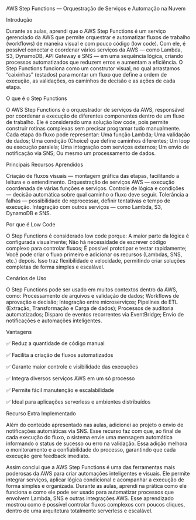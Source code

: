  AWS Step Functions — Orquestração de Serviços e Automação na Nuvem

Introdução

Durante as aulas, aprendi que o AWS Step Functions é um serviço gerenciado da AWS que permite orquestrar e automatizar fluxos de trabalho (workflows) de maneira visual e com pouco código (low code).
Com ele, é possível conectar e coordenar vários serviços da AWS — como Lambda, S3, DynamoDB, API Gateway e SNS — em uma sequência lógica, criando processos automatizados que reduzem erros e aumentam a eficiência.
O Step Functions funciona como um construtor visual, no qual arrastamos “caixinhas” (estados) para montar um fluxo que define a ordem de execução, as validações, os caminhos de decisão e as ações de cada etapa.

O que é o Step Functions


O AWS Step Functions é o orquestrador de serviços da AWS, responsável por coordenar a execução de diferentes componentes dentro de um fluxo de trabalho.
Ele é considerado uma solução low code, pois permite construir rotinas complexas sem precisar programar tudo manualmente.
Cada etapa do fluxo pode representar:
Uma função Lambda;
Uma validação de dados;
Uma condição (Choice) que define caminhos diferentes;
Um loop ou execução paralela;
Uma integração com serviços externos;
Um envio de notificação via SNS;
Ou mesmo um processamento de dados.

Principais Recursos Aprendidos

Criação de fluxos visuais — montagem gráfica das etapas, facilitando a leitura e o entendimento.
Orquestração de serviços AWS — execução coordenada de várias funções e serviços.
Controle de lógica e condições — decisão automática sobre qual caminho o fluxo deve seguir.
Tolerância a falhas — possibilidade de reprocessar, definir tentativas e tempo de execução.
Integração com outros serviços — como Lambda, S3, DynamoDB e SNS.

Por que é Low Code

O Step Functions é considerado low code porque:
A maior parte da lógica é configurada visualmente;
Não há necessidade de escrever código complexo para controlar fluxos;
É possível prototipar e testar rapidamente;
Você pode criar o fluxo primeiro e adicionar os recursos (Lambdas, SNS, etc.) depois.
Isso traz flexibilidade e velocidade, permitindo criar soluções completas de forma simples e escalável.

Cenários de Uso

O Step Functions pode ser usado em muitos contextos dentro da AWS, como:
Processamento de arquivos e validação de dados;
Workflows de aprovação e decisão;
Integração entre microserviços;
Pipelines de ETL (Extração, Transformação e Carga de dados);
Processos de auditoria automatizados;
Disparo de eventos recorrentes via EventBridge;
Envio de notificações e automações inteligentes.

Vantagens

✅ Reduz a quantidade de código manual

✅ Facilita a criação de fluxos automatizados

✅ Garante maior controle e visibilidade das execuções

✅ Integra diversos serviços AWS em um só processo

✅ Permite fácil manutenção e escalabilidade

✅ Ideal para aplicações serverless e ambientes distribuídos

Recurso Extra Implementado

Além do conteúdo apresentado nas aulas, adicionei ao projeto o envio de notificações automáticas via SNS.
Esse recurso faz com que, ao final de cada execução do fluxo, o sistema envie uma mensagem automática informando o status de sucesso ou erro na validação.
Essa adição melhora o monitoramento e a confiabilidade do processo, garantindo que cada execução gere feedback imediato.

Assim conclui que a AWS Step Functions é uma das ferramentas mais poderosas da AWS para criar automações inteligentes e visuais.
Ele permite integrar serviços, aplicar lógica condicional e acompanhar a execução de forma simples e organizada.
Durante as aulas, aprendi na prática como ele funciona e como ele pode ser usado para automatizar processos que envolvem Lambda, SNS e outras integrações AWS.
Esse aprendizado mostrou como é possível controlar fluxos complexos com poucos cliques, dentro de uma arquitetura totalmente serverless e escalável.
